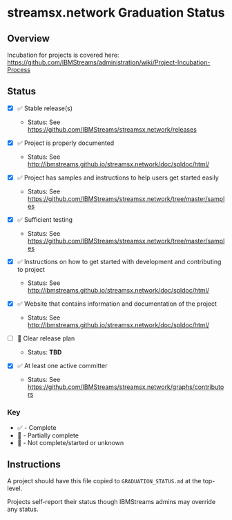 # streamsx.network Graduation Status


## Overview
Incubation for projects is covered here: https://github.com/IBMStreams/administration/wiki/Project-Incubation-Process

## Status

- [x] :white_check_mark: Stable release(s)
  * Status: See https://github.com/IBMStreams/streamsx.network/releases
  
- [x] :white_check_mark: Project is properly documented
  * Status: See http://ibmstreams.github.io/streamsx.network/doc/spldoc/html/
  
- [x] :white_check_mark: Project has samples and instructions to help users get started easily
  * Status: See https://github.com/IBMStreams/streamsx.network/tree/master/samples
  
- [x] :white_check_mark: Sufficient testing
  * Status: See https://github.com/IBMStreams/streamsx.network/tree/master/samples
  
- [x] :white_check_mark: Instructions on how to get started with development and contributing to project
  * Status: See http://ibmstreams.github.io/streamsx.network/doc/spldoc/html/
  
- [x] :white_check_mark: Website that contains information and documentation of the project
  * Status: See http://ibmstreams.github.io/streamsx.network/doc/spldoc/html/
  
- [ ] :large_orange_diamond: Clear release plan
  * Status: **TBD**
  
- [x] :white_check_mark: At least one active committer
  * Status: See https://github.com/IBMStreams/streamsx.network/graphs/contributors

### Key
* :white_check_mark: - Complete
* :large_orange_diamond: - Partially complete
* :red_circle: - Not complete/started or unknown

## Instructions
A project should have this file copied to `GRADUATION_STATUS.md` at the top-level.

Projects self-report their status though IBMStreams admins may override any status.

